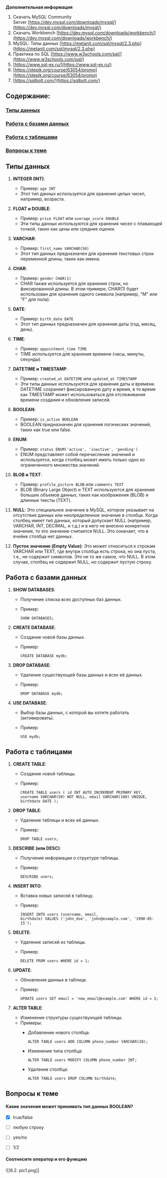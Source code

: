 
**Дополнительная информация**

1. Скачать MySQL Community Server [https://dev.mysql.com/downloads/mysql/](https://dev.mysql.com/downloads/mysql/)
2. Скачать Workbench [https://dev.mysql.com/downloads/workbench/](https://dev.mysql.com/downloads/workbench/)
3. MySQL: Типы данных [https://metanit.com/sql/mysql/2.3.php](https://metanit.com/sql/mysql/2.3.php)
4. Практика по SQL [https://www.w3schools.com/sql/](https://www.w3schools.com/sql/)
5. [https://www.sql-ex.ru/](https://www.sql-ex.ru/)
6. [https://stepik.org/course/63054/promo](https://stepik.org/course/63054/promo)
7. [https://sqlbolt.com/](https://sqlbolt.com/)



## Содержание:
### [Типы данных](#text1)
### [Работа с базами данных](#text2)
### [Работа с таблицами](#text3)
### [Вопросы к теме](#task1)





<a id='text1'></a>
## **Типы данных**


1. **INTEGER (INT)**:
    
    - Пример: `age INT`
    - Этот тип данных используется для хранения целых чисел, например, возраста.
2. **FLOAT и DOUBLE**:
    
    - Пример: `price FLOAT` или `average_score DOUBLE`
    - Эти типы данных используются для хранения чисел с плавающей точкой, таких как цены или средние оценки.
3. **VARCHAR**:
    
    - Пример: `first_name VARCHAR(50)`
    - Этот тип данных предназначен для хранения текстовых строк переменной длины, таких как имена.
4. **CHAR**:
    
    - Пример: `gender CHAR(1)`
    - CHAR также используется для хранения строк, но фиксированной длины. В этом примере, CHAR(1) будет использован для хранения одного символа (например, "M" или "F" для пола).
5. **DATE**:
    
    - Пример: `birth_date DATE`
    - Этот тип данных предназначен для хранения даты (год, месяц, день).
6. **TIME**:
    
    - Пример: `appointment_time TIME`
    - TIME используется для хранения времени (часы, минуты, секунды).
7. **DATETIME и TIMESTAMP**:
    
    - Пример: `created_at DATETIME` или `updated_at TIMESTAMP`
    - Эти типы данных используются для хранения даты и времени. DATETIME сохраняет фиксированную дату и время, в то время как TIMESTAMP может использоваться для отслеживания времени создания и обновления записей.
8. **BOOLEAN**:
    
    - Пример: `is_active BOOLEAN`
    - BOOLEAN предназначен для хранения логических значений, таких как true или false.
9. **ENUM**:
    
    - Пример: `status ENUM('active', 'inactive', 'pending')`
    - ENUM представляет собой перечисление значений и используется, когда столбец может иметь только одно из ограниченного множества значений.
10. **BLOB и TEXT**:
    
    - Пример: `profile_picture BLOB` или `comments TEXT`
    - BLOB (Binary Large Object) и TEXT используются для хранения больших объемов данных, таких как изображения (BLOB) и длинные тексты (TEXT).
11. **NULL**: Это специальное значение в MySQL, которое указывает на отсутствие данных или неопределенное значение в столбце. Когда столбец имеет тип данных, который допускает NULL (например, VARCHAR, INT, DECIMAL, и т.д.) и в него не внесено конкретное значение, то это значение считается NULL. Это означает, что в ячейке столбца нет данных.
    
12. **Пустое значение (Empty Value)**: Это может относиться к строкам VARCHAR или TEXT, где внутри столбца есть строка, но она пуста, т.е., не содержит символов. Это не то же самое, что NULL. В этом случае, столбец не содержит NULL, но содержит пустую строку.





<a id='text2'></a>
## **Работа с базами данных**


1. **SHOW DATABASES**:
    
    - Получение списка всех доступных баз данных.
    - Пример:
        
        `SHOW DATABASES;`
        
2. **CREATE DATABASE**:
    
    - Создание новой базы данных.
    - Пример:
        
        `CREATE DATABASE mydb;`
        
3. **DROP DATABASE**:
    
    - Удаление существующей базы данных и всех её данных.
    - Пример:
        
        `DROP DATABASE mydb;`
        
4. **USE DATABASE**:
    
    - Выбор базы данных, с которой вы хотите работать (активировать).
    - Пример:
        
        `USE mydb;`





<a id='text3'></a>
## **Работа с таблицами**


1. **CREATE TABLE**:
    
    - Создание новой таблицы.
    - Пример:
        
        `CREATE TABLE users ( id INT AUTO_INCREMENT PRIMARY KEY, username VARCHAR(50) NOT NULL, email VARCHAR(100) UNIQUE, birthdate DATE );`
        
2. **DROP TABLE**:
    
    - Удаление таблицы и всех её данных.
    - Пример:
        
        `DROP TABLE users;`
        
3. **DESCRIBE (или DESC)**:
    
    - Получение информации о структуре таблицы.
    - Пример:
        
        `DESCRIBE users;`
        
4. **INSERT INTO**:
    
    - Вставка новых записей в таблицу.
    - Пример:
        
        `INSERT INTO users (username, email, birthdate) VALUES ('john_doe', 'john@example.com', '1990-05-15');`
        
5. **DELETE**:
    
    - Удаление записей из таблицы.
    - Пример:
        
        `DELETE FROM users WHERE id = 1;`
        
6. **UPDATE**:
    
    - Обновление данных в таблице.
    - Пример:
        
        `UPDATE users SET email = 'new_email@example.com' WHERE id = 2;`
        
7. **ALTER TABLE**:
    
    - Изменение структуры существующей таблицы.
    - Примеры:
        - Добавление нового столбца:
            
            `ALTER TABLE users ADD COLUMN phone_number VARCHAR(20);`
            
        - Изменение типа столбца:
            
            `ALTER TABLE users MODIFY COLUMN phone_number INT;`
            
        - Удаление столбца:
            
            `ALTER TABLE users DROP COLUMN birthdate;`





<a id='task1'></a>
## Вопросы к теме


#### Какие значения может принимать тип данных BOOLEAN?


 -  [x] true/false
 -  [ ] любую строку
 -  [ ] yes/no
 -  [ ] 1/2



#### Соотнесите оператор и его функцию

![[6.2. pic1.png]]
